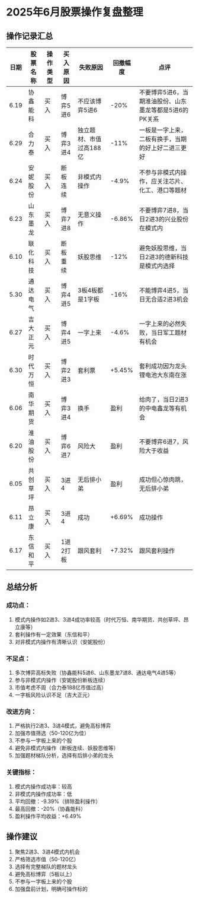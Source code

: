 # 2025年6月股票操作复盘整理

## 操作记录汇总

| 日期 | 股票名称 | 操作类型 | 买入原因 | 失败原因 | 回撤幅度 | 点评 |
|------|----------|----------|----------|----------|----------|------|
| 6.19 | 协鑫能科 | 买入 | 博弈5进6 | 不应该博弈5进6 | -20% | 不要博弈5进6，当期淮油股份、山东墨龙等都是5进6的PK关系 |
| 6.29 | 合力泰 | 买入 | 博弈3进4 | 独立题材、市值过高188亿 | -11% | 一板是一字上来，二板有换手，当期的好上好二进三更好 |
| 6.24 | 安妮股份 | 买入 | 断板连续 | 非模式内操作 | -4.9% | 不参与非模式内操作，应关注芯片、化工、港口等题材 |
| 6.23 | 山东墨龙 | 买入 | 博弈7进8 | 无意义操作 | -6.86% | 不要博弈7进8，当日2进3的兴业股份在模式内 |
| 6.10 | 联化科技 | 买入 | 断板重续 | 妖股思维 | -12% | 避免妖股思维，当日2进3的德新科技是模式内选择 |
| 5.30 | 通达电气 | 买入 | 博弈4进5 | 3板4板都是1字板 | -16% | 不能博弈4进5，当日无合适2进3机会 |
| 6.27 | 吉大正元 | 买入 | 博弈4进5 | 一字上来 | -4.6% | 一字上来的必然失败，当日军工题材有机会 |
| 6.30 | 时代万恒 | 买入 | 博弈2进3 | 套利票 | +5.45% | 套利成功因为龙头锂电池大东南在涨 |
| 6.06 | 南华期货 | 买入 | 博弈3进4 | 换手 | 盈利 | 给肉了，当日2进3的中电鑫龙等有机会 |
| 6.20 | 淮油股份 | 买入 | 博弈6进7 | 风险大 | 盈利 | 不要博弈6进7，风险大于收益 |
| 6.05 | 共创草坪 | 买入 | 3进4 | 无后排小弟 | 盈利 | 成功但心惊肉跳，无后排小弟 |
| 6.11 | 昂立康 | 买入 | 3进4 | 成功 | +6.69% | 成功操作 |
| 6.17 | 东信和平 | 买入 | 1进2打板 | 跟风套利 | +7.32% | 跟风套利操作 |

## 总结分析

### 成功点：
1. 模式内操作如2进3、3进4成功率较高（时代万恒、南华期货、共创草坪、昂立康等）
2. 套利操作有一定效果（东信和平）
3. 对非模式内操作有清晰认识（安妮股份）

### 不足点：
1. 多次博弈高标失败（协鑫能科5进6、山东墨龙7进8、通达电气4进5等）
2. 参与非模式内操作（安妮股份断板连续）
3. 市值考虑不周（合力泰188亿市值过高）
4. 一字板风险认识不足（吉大正元）

### 改进方向：
1. 严格执行2进3、3进4模式，避免高标博弈
2. 加强市值筛选（50-120亿为佳）
3. 不参与一字板上来的个股
4. 避免非模式内操作（断板连续、妖股思维等）
5. 加强题材梯队分析，选择有后排小弟的龙头

### 关键指标：
1. 模式内操作成功率：较高
2. 非模式内操作成功率：低
3. 平均回撤：-9.39%（排除盈利操作）
4. 最高回撤：-20%（协鑫能科）
5. 盈利操作平均收益：+6.49%

## 操作建议
1. 聚焦2进3、3进4模式内机会
2. 严格筛选市值（50-120亿）
3. 选择有完整梯队的题材龙头
4. 避免高标博弈（5板以上）
5. 不参与一字板上来的个股
6. 加强盘前计划，明确可操作标的
